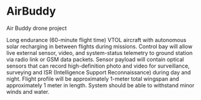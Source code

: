 # AirBuddy
Air Buddy drone project

Long endurance (60-minute flight time) VTOL aircraft with autonomous solar recharging in between flights during missions. Control bay will allow live external sensor, video, and system-status telemetry to ground station via radio link or GSM data packets. Sensor payload will contain optical sensors that can record high-definition photo and video for surveillance, surveying and ISR (Intelligence Support Reconnaissance) during day and night.
Flight profile will be approximately 1-meter total wingspan and approximately 1 meter in length. System should be able to withstand minor winds and water.
